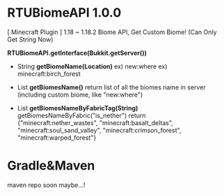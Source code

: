 # RTUBiomeAPI 1.0.0
[ Minecraft Plugin ] 1.18 ~ 1.18.2 Biome API, Get Custom Biome!
(Can Only Get String Now)

**RTUBiomeAPI.getInterface(Bukkit.getServer())**

- String **getBiomeName(Location)**
ex) new:where
ex) minecraft:birch_forest

- List<String> **getBiomesName()**
return list of all the biomes name in server (including custom biome, like "new:where")

- List<String> **getBiomesNameByFabricTag(String)**
getBiomesNameByFabric("is_nether")
return {"minecraft:nether_wastes", "minecraft:basalt_deltas", "minecraft:soul_sand_valley", "minecraft:crimson_forest", "minecraft:warped_forest"}



# Gradle&Maven
maven repo soon maybe...!
